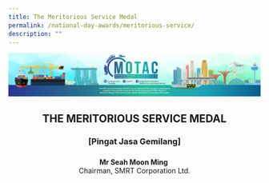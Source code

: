 ```yaml
---
title: The Meritorious Service Medal
permalink: /national-day-awards/meritorious-service/
description: ""
---
```

![](/images/hero.png)

<center>
  <h2>THE MERITORIOUS SERVICE MEDAL</h2>
  <h3>[Pingat Jasa Gemilang] <h3>
</center>
<center>
  <p>
    <b>Mr Seah Moon Ming </b>
    <br>Chairman, SMRT Corporation Ltd.
  </p>
</center>